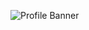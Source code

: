 ![Profile Banner](https://cdn1.vogel.de/r1fX_nUF7bQAAGAQWE17CbDR59w=/fit-in/1000x0/p7i.vogel.de/wcms/9d/e0/9de0c6f0fcd9f328c533d415a3c4488e/0113286401.jpeg)
